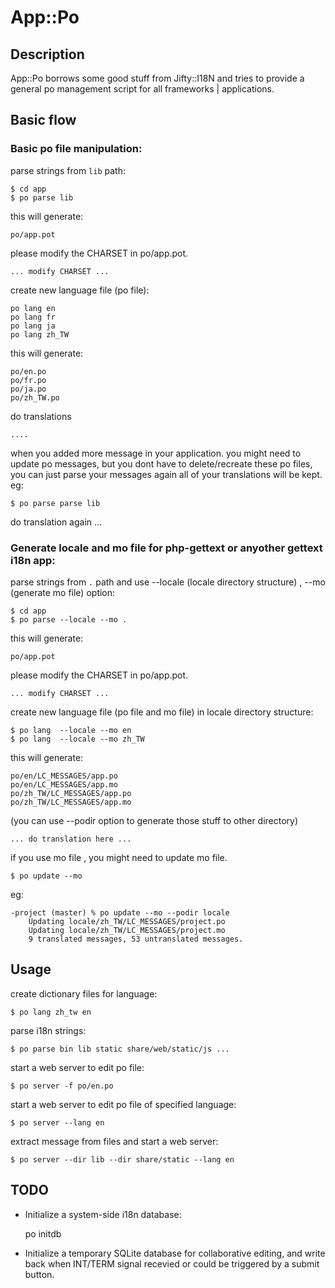 
# App::Po

## Description

App::Po borrows some good stuff from Jifty::I18N and tries to provide a general
po management script for all frameworks | applications. 


## Basic flow


### Basic po file manipulation:

parse strings from `lib` path:

    $ cd app
    $ po parse lib

this will generate:

    po/app.pot

please modify the CHARSET in po/app.pot.

    ... modify CHARSET ...

create new language file (po file):

    po lang en
    po lang fr
    po lang ja
    po lang zh_TW

this will generate:

    po/en.po
    po/fr.po
    po/ja.po
    po/zh_TW.po

do translations

    ....

when you added more message in your application. you might need to update po
messages, but you dont have to delete/recreate these po files, you can just parse your messages again
all of your translations will be kept. eg:

    $ po parse parse lib

do translation again ...



### Generate locale and mo file for php-gettext or anyother gettext i18n app:

parse strings from `.` path and use --locale (locale directory structure) , --mo (generate mo file) option:

    $ cd app
    $ po parse --locale --mo .

this will generate:
    
    po/app.pot

please modify the CHARSET in po/app.pot.

    ... modify CHARSET ...

create new language file (po file and mo file) in locale directory structure:

    $ po lang  --locale --mo en
    $ po lang  --locale --mo zh_TW

this will generate:

    po/en/LC_MESSAGES/app.po
    po/en/LC_MESSAGES/app.mo
    po/zh_TW/LC_MESSAGES/app.po
    po/zh_TW/LC_MESSAGES/app.mo

(you can use --podir option to generate those stuff to other directory)

    ... do translation here ...

if you use mo file , you might need to update mo file.

    $ po update --mo

eg:

    -project (master) % po update --mo --podir locale
        Updating locale/zh_TW/LC_MESSAGES/project.po
        Updating locale/zh_TW/LC_MESSAGES/project.mo
        9 translated messages, 53 untranslated messages.

## Usage

create dictionary files for language:

	$ po lang zh_tw en

parse i18n strings:

	$ po parse bin lib static share/web/static/js ...

start a web server to edit po file:

    $ po server -f po/en.po

start a web server to edit po file of specified language:

    $ po server --lang en

extract message from files and start a web server:

    $ po server --dir lib --dir share/static --lang en

## **TODO**

* Initialize a system-side i18n database:

	po initdb 

* Initialize a temporary SQLite database for collaborative editing, and write
back when INT/TERM signal recevied or could be triggered by a submit button.
